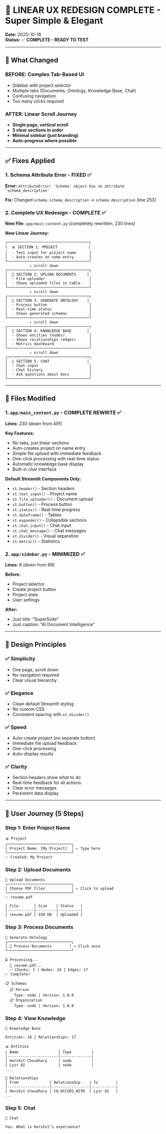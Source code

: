 # 🎉 LINEAR UX REDESIGN COMPLETE - Super Simple & Elegant

**Date:** 2025-10-16  
**Status:** ✅ **COMPLETE - READY TO TEST**

---

## 🎯 What Changed

### BEFORE: Complex Tab-Based UI
- Sidebar with project selector
- Multiple tabs (Documents, Ontology, Knowledge Base, Chat)
- Confusing navigation
- Too many clicks required

### AFTER: Linear Scroll Journey
- **Single page, vertical scroll**
- **5 clear sections in order**
- **Minimal sidebar (just branding)**
- **Auto-progress where possible**

---

## ✅ Fixes Applied

### 1. Schema Attribute Error - FIXED ✅
**Error:** `AttributeError: 'Schema' object has no attribute 'schema_description'`

**Fix:** Changed `schema.schema_description` → `schema.description` (line 253)

### 2. Complete UX Redesign - COMPLETE ✅

**New File:** `app/main_content.py` (completely rewritten, 230 lines)

**New Linear Journey:**

```
┌─────────────────────────────────────┐
│  📊 SECTION 1: PROJECT              │
│  - Text input for project name      │
│  - Auto-creates on name entry       │
└─────────────────────────────────────┘
           ↓ scroll down
┌─────────────────────────────────────┐
│  📄 SECTION 2: UPLOAD DOCUMENTS     │
│  - File uploader                    │
│  - Shows uploaded files in table    │
└─────────────────────────────────────┘
           ↓ scroll down
┌─────────────────────────────────────┐
│  🧬 SECTION 3: GENERATE ONTOLOGY    │
│  - Process button                   │
│  - Real-time status                 │
│  - Shows generated schemas          │
└─────────────────────────────────────┘
           ↓ scroll down
┌─────────────────────────────────────┐
│  🧠 SECTION 4: KNOWLEDGE BASE       │
│  - Shows entities (nodes)           │
│  - Shows relationships (edges)      │
│  - Metrics dashboard                │
└─────────────────────────────────────┘
           ↓ scroll down
┌─────────────────────────────────────┐
│  💬 SECTION 5: CHAT                 │
│  - Chat input                       │
│  - Chat history                     │
│  - Ask questions about docs         │
└─────────────────────────────────────┘
```

---

## 📁 Files Modified

### 1. `app/main_content.py` - COMPLETE REWRITE ✅
**Lines:** 230 (down from 491)

**Key Features:**
- No tabs, just linear sections
- Auto-creates project on name entry
- Simple file upload with immediate feedback
- One-click processing with real-time status
- Automatic knowledge base display
- Built-in chat interface

**Default Streamlit Components Only:**
- `st.header()` - Section headers
- `st.text_input()` - Project name
- `st.file_uploader()` - Document upload
- `st.button()` - Process button
- `st.status()` - Real-time progress
- `st.dataframe()` - Tables
- `st.expander()` - Collapsible sections
- `st.chat_input()` - Chat input
- `st.chat_message()` - Chat messages
- `st.divider()` - Visual separation
- `st.metric()` - Statistics

### 2. `app/sidebar.py` - MINIMIZED ✅
**Lines:** 6 (down from 68)

**Before:**
- Project selector
- Create project button
- Project stats
- User settings

**After:**
- Just title: "SuperSuite"
- Just caption: "AI Document Intelligence"

---

## 🎨 Design Principles

### ✅ Simplicity
- One page, scroll down
- No navigation required
- Clear visual hierarchy

### ✅ Elegance
- Clean default Streamlit styling
- No custom CSS
- Consistent spacing with `st.divider()`

### ✅ Speed
- Auto-create project (no separate button)
- Immediate file upload feedback
- One-click processing
- Auto-display results

### ✅ Clarity
- Section headers show what to do
- Real-time feedback for all actions
- Clear error messages
- Persistent data display

---

## 🚀 User Journey (5 Steps)

### Step 1: Enter Project Name
```
📊 Project
┌─────────────────────────────┐
│ Project Name: [My Project]  │ ← Type here
└─────────────────────────────┘
✅ Created: My Project
```

### Step 2: Upload Documents
```
📄 Upload Documents
┌─────────────────────────────┐
│ Choose PDF files            │ ← Click to upload
└─────────────────────────────┘
✅ resume.pdf

| File       | Size    | Status   |
|------------|---------|----------|
| resume.pdf | 150 KB  | Uploaded |
```

### Step 3: Process Documents
```
🧬 Generate Ontology
┌─────────────────────────────┐
│ 🔄 Process Documents        │ ← Click once
└─────────────────────────────┘

⏳ Processing...
  📄 resume.pdf...
  ✅ Chunks: 3 | Nodes: 10 | Edges: 17
✅ Complete!

📋 Schemas
  📋 Person
    Type: node | Version: 1.0.0
  📋 Organization
    Type: node | Version: 1.0.0
```

### Step 4: View Knowledge
```
🧠 Knowledge Base

Entities: 10 | Relationships: 17

📊 Entities
| Name                  | Type         |
|-----------------------|--------------|
| Harshit Choudhary     | node         |
| Lyzr AI               | node         |
...

🔗 Relationships
| From              | Relationship    | To        |
|-------------------|-----------------|-----------|
| Harshit Choudhary | CO_OCCURS_WITH  | Lyzr AI   |
...
```

### Step 5: Chat
```
💬 Chat

You: What is Harshit's experience?
